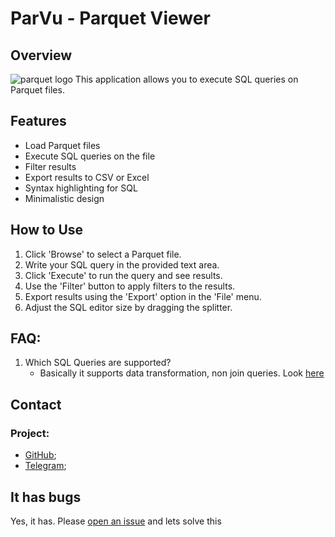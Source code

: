 
# ParVu - **Par**quet **Vie**wer

## Overview

![parquet logo](https://www.google.com/url?sa=i&url=https%3A%2F%2Fdatos.gob.es%2Fen%2Fblog%2Fwhy-should-you-use-parquet-files-if-you-process-lot-data&psig=AOvVaw09dl0K7IIf9N5Syy9UqydY&ust=1718699473171000&source=images&cd=vfe&opi=89978449&ved=0CBEQjRxqFwoTCPiw0s6c4oYDFQAAAAAdAAAAABAI)
This application allows you to execute SQL queries on Parquet files.

## Features

- Load Parquet files
- Execute SQL queries on the file
- Filter results
- Export results to CSV or Excel
- Syntax highlighting for SQL
- Minimalistic design

## How to Use

1. Click 'Browse' to select a Parquet file.
2. Write your SQL query in the provided text area.
3. Click 'Execute' to run the query and see results.
4. Use the 'Filter' button to apply filters to the results.
5. Export results using the 'Export' option in the 'File' menu.
6. Adjust the SQL editor size by dragging the splitter.

## FAQ:

1. Which SQL Queries are supported?
   - Basically it supports data transformation, non join queries. Look [here](https://duckdb.org/docs/sql/query_syntax/select)

## Contact

### Project:

- [GitHub](https://github.com/AzizNadirov/ParVu);
- [Telegram](https://t.me/aziz_nadirov);
  
## It has bugs

Yes, it has. Please [open an issue](https://github.com/AzizNadirov/ParVu/issues) and lets solve this